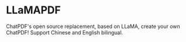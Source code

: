 # LLaMAPDF
ChatPDF's open source replacement, based on LLaMA, create your own ChatPDF! Support Chinese and English bilingual.
